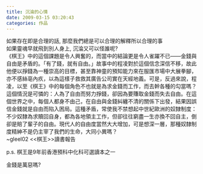 ```yaml
---
title: 沉淪的心情
date: 2009-03-15 03:20:43
categories: 作品
---
```


  
如果存在即是合理的話, 那麼我們總是可以合理的解釋所以合理的事  
如果靈魂早就飛到別人身上, 沉淪又可以怪誰呢?  
《棋王》中的這個課題是令人興奮的，而當中的結論更是令人雀躍不已——金錢與自由是矛盾的。「有了錢，就有自由。」故事中的程凌對於這個信念深信不移，故此他便以掙錢為一種崇高的目標，甚至靠神童的預知能力來在服匯市場中大展拳腳，亦不感絲亳內疚，以為這樣子救救其廣告公司實在天經地義。可是，反過來說，程凌，以至《棋王》中的每個角色不也就是為求金錢而工作，而去幹各種的勾當嗎？這個情況是可憐的：人為了自由而努力掙錢，卻因為要賺取金錢而失去自由。在這個世界之中，每個人都身不由己，在自由與金錢糾纏不清的關係下出發，結果因誤信金錢就是自由而陷入困局。這種矛盾，常使我不禁想起中世紀歐洲的奴隸制度：不少奴隸為求贖回自身，都為各地領主工作，但卻往往窮盡一生亦換不回自主，倒卻是賠了輩子的自由。現代人的自由度當然大大增加，可是想深一層，那種奴隸制度精紳不是仍主宰了我們的生命，大同小異嗎？  
~gleel02 &lt;&lt;棋王&gt;&gt;讀書報告  
  
p.s. 棋王是9年前香港預科中化科可選讀本之一  
  
金錢是萬惡嗎?